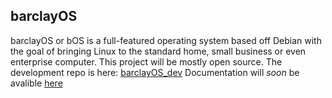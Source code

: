 ## barclayOS

barclayOS or bOS is a full-featured operating system based off Debian with the goal of bringing Linux to the standard home, small business or even enterprise computer. This project will be mostly open source. 
The development repo is here: [barclayOS_dev](https://github.com/kevinsal03/barclayOS_dev)
Documentation will _soon_ be avalible [here](/docs)
